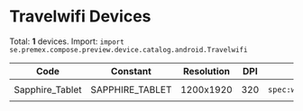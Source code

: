 # Travelwifi Devices

Total: **1** devices. Import: `import se.premex.compose.preview.device.catalog.android.Travelwifi`

| Code | Constant | Resolution | DPI | Compose Spec | Preview Usage |
|------|----------|------------|-----|-------------|---------------|
| Sapphire_Tablet | SAPPHIRE_TABLET | 1200x1920 | 320 | `spec:width=1200px,height=1920px,dpi=320` | `@Preview(device = Travelwifi.SAPPHIRE_TABLET)` |

<!-- Generated automatically. Do not edit manually. -->
